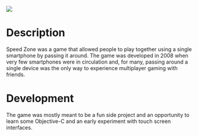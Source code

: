 [![](https://img.youtube.com/vi/BvXO2mnvMVY/hqdefault.jpg)](https://youtu.be/BvXO2mnvMVY)

# Description
Speed Zone was a game that allowed people to play together using a single smartphone by passing it around. The game was developed in 2008 when very few smartphones were in circulation and, for many, passing around a single device was the only way to experience multiplayer gaming with friends.

# Development
The game was mostly meant to be a fun side project and an opportunity to learn some Objective-C and an early experiment with touch screen interfaces.
